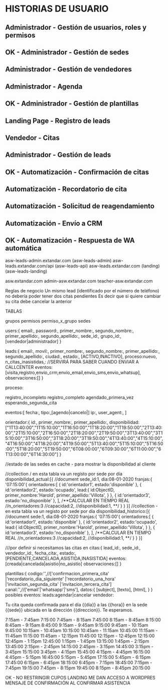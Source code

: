 # HISTORIAS DE USUARIO
## Administrador - Gestión de usuarios, roles y permisos
## OK - Administrador - Gestión de sedes
## Administrador - Gestión de vendedores
## Administrador - Agenda
## OK - Administrador - Gestión de plantillas
## Landing Page - Registro de leads
## Vendedor - Citas
## Administrador - Gestión de leads
## OK - Automatización - Confirmación de citas
## Automatización - Recordatorio de cita
## Automatización - Solicitud de reagendamiento
## Automatización - Envío a CRM
## OK - Automatización - Respuesta de WA automática

asw-leads-admin.extandar.com (asw-leads-admin)
asw-leads.extandar.com/api (asw-leads-api)
asw-leads.extandar.com (landing) (asw-leads-landing)

asw.extandar.com
admin-asw.extandar.com
teacher-asw.extandar.com

Reglas de negocio
Un mismo lead (identificado por el número de teléfono) no debería poder tener dos citas pendientes
Es decir que si quiere cambiar su cita debe cancelar la anterior

TABLAS

grupos
permisos
permiso_x_grupo
sedes

users:{
	email:,
	password:,
	primer_nombre:,
	segundo_nombre:,
	primer_apellido:,
	segundo_apellido:,
	sede_id:,
	grupo_id:,[vendedor|administrador]
}

leads:{
	email:,
	movil:,
	primer_nombre:,
	segundo_nombre:,
	primer_apellido:,
	segundo_apellido:,
	ciudad:,
	estado:, [ACTIVO,INACTIVO],
	proceso:nuevo,
	n_citas_inasistidas,: //SERVIRÁ PARA SABER CUANDO ENVIAR A CALLCENTER
	eventos:[visita,registro,envio_crm,envio_email,envio_sms,envio_whatsup],
	observaciones:[]
}

proceso:

registro_incompleto
registro_completo
agendado_primera_vez
esperando_segunda_cita


eventos:[
	fecha:,
	tipo:,[agendo|cancelo|]
	ip:,
	user_agent:,
]

orientador:{
	id:,
	primer_nombre:,
	primer_apellido:,
	disponibilidad:["1T13:40:00","1T15:10:00","1T16:50:00","1T18:20:00","1T19:50:00","2T13:40:00","2T15:10:00","2T16:50:00","2T18:20:00","2T19:50:00","3T13:40:00","3T15:10:00","3T16:50:00","3T18:20:00","3T19:50:00","4T13:40:00","4T15:10:00","4T16:50:00","4T18:20:00","4T19:50:00","5T13:40:00","5T15:10:00","5T16:50:00","5T18:20:00","5T19:50:00","6T08:00:00","6T09:30:00","6T11:00:00","6T13:00:00","6T14:30:00"]
}

//estado de las sedes en cache - para mostrar la disponibilidad al cliente

//collection / en esta tabla va un registo por sede por día
disponibilidad_actual:[{
//document
	sede_id:1,
	dia:08-01-2020
	franjas:{
		'07:15:00'{
			orientadores:[
				{
					id:'orientador1',
					estado:'disponible'
				},
				{
					id:'orientador2',
					estado:'ocupado',
					lead:{
						id:ObjectID,
						primer_nombre:'Harold',
						primer_apellido:'Villota',
					}
				},
				{
					id:'orientador3',
					estado:'no_disponible'
				},
			],
			/**CALCULAR EN TIEMPO REAL
			//n_orientadores:3
			//capacidad:2,
			//disponibilidad:1,
			**/
		}
	}
}]
//collection - en esta tabla va un registo por sede por día
disponibilidad_historico:[{
//document
	sede:1,
	dia:08-01-2020
	franjas:{
			'07:15:00'{
				orientadores:[
					{
						id:'orientador1',
						estado:'disponible'
					},
					{
						id:'orientador2',
						estado:'ocupado',
						lead:{
							id:ObjectID,
							primer_nombre:'Harold',
							primer_apellido:'Villota',
						}
					},
					{
						id:'orientador3',
						estado:'no_disponible'
					},
				],
				/**CALCULAR EN TIEMPO REAL
				//n_orientadores:3
				//capacidad:2,
				//disponibilidad:1,
				**/
			}
		}
}]


///por definir si necesitamos las citas en 
citas:{
	lead_id:,
	sede_id:,
	vendedor_id:,
	fecha_cita:,
	estado:,[PENDIENTE,CANCELADA,ASISTIDA,INASISTIDA]
	eventos:[creada|cancelada|asistio|no_asistio]
	observaciones:[]
}

plantillas:{
	codigo:'',//['confirmacion_primera_cita'
				|'recordatorio_dia_siguiente'
				|'recordatorio_una_hora'
				|'invitacion_segunda_cita'
				|'invitacion_tercera_cita']
	canal:'',//['email'|'whatsapp'|'sms'],
	datos:{
		[subject],
		[texto],
		[html],
	}
}
posibles eventos: 
leads:agendar|cancelar
vendedor:


Tu cita queda confirmada para el día {{dia}} a las {{hora}} en la sede {{sede}} ubicada en la dirección {{direccion}}. Te esperamos.


 7:15am - 7:45am		7:15:00
 7:45am - 8:15am		7:45:00
 8:15am - 8:45am		8:15:00
 8:45am - 9:15am		8:45:00
 9:15am - 9:45am		9:15:00
 9:45am - 10:15am		9:45:00
 10:15am - 10:45am		10:15:00
 10:45am - 11:15am		10:45:00
 11:15am - 11:45am		11:15:00
 11:45am - 12:15pm		11:45:00
 12:15pm - 12:45pm		12:15:00
 12:45pm - 1:15pm		12:45:00
 1:15pm - 1:45pm		13:15:00
 1:45pm - 2:15pm		13:45:00
 2:15pm - 2:45pm		14:15:00
 2:45pm - 3:15pm		14:45:00
 3:15pm - 3:45pm		15:15:00
 3:45pm - 4:15pm		15:45:00
 4:15pm - 4:45pm		16:15:00
 4:45pm - 5:15pm		16:45:00
 5:15pm - 5:45pm		17:15:00
 5:45pm - 6:15pm		17:45:00
 6:15pm - 6:45pm		18:15:00
 6:45pm - 7:15pm		18:45:00
 7:15pm - 7:45pm		19:15:00
 7:45pm - 8:15pm		19:45:00
 8:15pm - 8:45pm		20:15:00
 


OK - NO RESTRINGIR CUPOS
LANDING ME DAN ACCESO A WORDPRES
MENSAJE DE CONFIRMACIÓN AL CONFIRMAR ASISTENCIA
